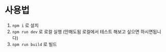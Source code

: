 # 사용법
1. `npm i` 로 설치
2. `npm run dev` 로 로컬 실행 (안해도됨 로컬에서 테스트 해보고 싶으면 하시면됩니다)
3.  `npm run build` 로 빌드